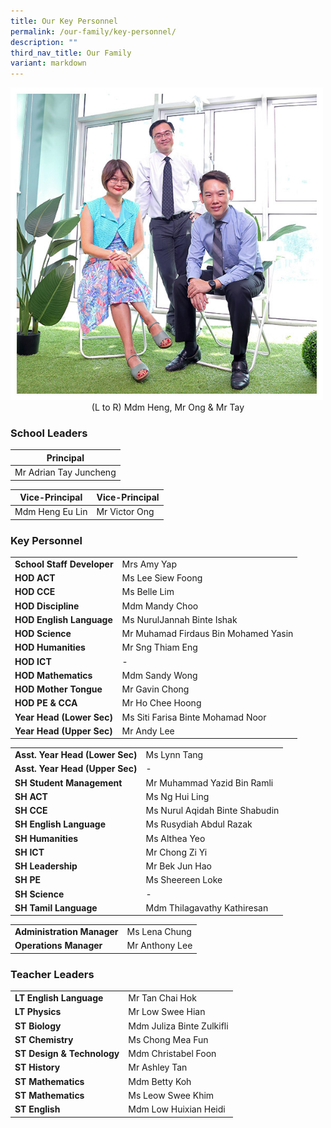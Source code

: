 ```yaml
---
title: Our Key Personnel
permalink: /our-family/key-personnel/
description: ""
third_nav_title: Our Family
variant: markdown
---
```

<img src="/images/Our%20Family/chr_school_leaders.jpg" style="width:500px">
<div align="center">(L to R) Mdm Heng, Mr Ong &amp; Mr Tay</div>

### School Leaders

| **Principal** |
| -------- | 
| Mr Adrian Tay Juncheng|

| **Vice-Principal** |**Vice-Principal** |
| -------- | -------- | 
| Mdm Heng Eu Lin |Mr Victor Ong |



### Key Personnel

| | |
| -------- | -------- |
| **School Staff Developer**    | Mrs Amy Yap    |
| **HOD ACT**    | Ms Lee Siew Foong  |
| **HOD CCE**    | Ms Belle Lim   |
| **HOD Discipline**    | Mdm Mandy Choo  |
| **HOD English Language**    | Ms NurulJannah Binte Ishak   |
| **HOD Science**    | Mr Muhamad Firdaus Bin Mohamed Yasin   |
| **HOD Humanities**    | Mr Sng Thiam Eng   |
| **HOD ICT**    | -   |
| **HOD Mathematics**    | Mdm Sandy Wong   |
| **HOD Mother Tongue**    | Mr Gavin Chong   |
| **HOD PE &amp; CCA**    | Mr Ho Chee Hoong   |
| **Year Head (Lower Sec)**    |  Ms Siti Farisa Binte Mohamad Noor   |
| **Year Head (Upper Sec)**    | Mr Andy Lee  |


| | |
| -------- | -------- |
| **Asst. Year Head (Lower Sec)**    | Ms Lynn Tang    |
| **Asst. Year Head (Upper Sec)**    | -    |
| **SH Student Management**    | Mr Muhammad Yazid Bin Ramli |
| **SH ACT**    | Ms Ng Hui Ling   |
| **SH CCE**    | Ms Nurul Aqidah Binte Shabudin  |
| **SH English Language**    | Ms Rusydiah Abdul Razak    |
| **SH Humanities**    | Ms Althea Yeo   |
| **SH ICT**    | Mr Chong Zi Yi  |
| **SH Leadership**    | Mr Bek Jun Hao |
| **SH PE**    | Ms Sheereen Loke   |
| **SH Science**    |  - |
| **SH Tamil Language**    | Mdm Thilagavathy Kathiresan   |

| | |
| -------- | -------- |
| **Administration Manager**    | Ms Lena Chung    |
| **Operations Manager**    | Mr Anthony Lee   |

### Teacher Leaders

| | |
| -------- | -------- |
| **LT English Language**| Mr Tan Chai Hok|
| **LT Physics**| Mr Low Swee Hian|
| **ST Biology**| Mdm Juliza Binte Zulkifli| 
| **ST Chemistry**| Ms Chong Mea Fun| 
| **ST Design &amp; Technology**| Mdm Christabel Foon|
| **ST History**| Mr Ashley Tan|
| **ST Mathematics**| Mdm Betty Koh|
| **ST Mathematics**| Ms Leow Swee Khim|
| **ST English**| Mdm Low Huixian Heidi| 
